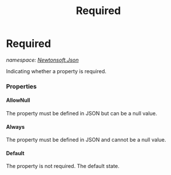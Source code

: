﻿---
title: Required
---

# Required
_namespace: [Newtonsoft.Json](N-Newtonsoft.Json.html)_

Indicating whether a property is required.



### Properties

#### AllowNull
The property must be defined in JSON but can be a null value.
#### Always
The property must be defined in JSON and cannot be a null value.
#### Default
The property is not required. The default state.

